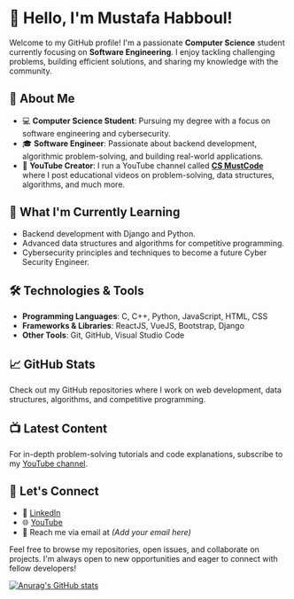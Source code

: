 # 👋 Hello, I'm Mustafa Habboul!

Welcome to my GitHub profile! I'm a passionate **Computer Science** student currently focusing on **Software Engineering**. I enjoy tackling challenging problems, building efficient solutions, and sharing my knowledge with the community.

## 🚀 About Me

- 💻 **Computer Science Student**: Pursuing my degree with a focus on software engineering and cybersecurity.
- 🎓 **Software Engineer**: Passionate about backend development, algorithmic problem-solving, and building real-world applications.
- 🎥 **YouTube Creator**: I run a YouTube channel called [**CS MustCode**](https://www.youtube.com/@CS_Mustcode) where I post educational videos on problem-solving, data structures, algorithms, and much more.

## 🌱 What I'm Currently Learning

- Backend development with Django and Python.
- Advanced data structures and algorithms for competitive programming.
- Cybersecurity principles and techniques to become a future Cyber Security Engineer.

## 🛠️ Technologies & Tools

- **Programming Languages**: C, C++, Python, JavaScript, HTML, CSS
- **Frameworks & Libraries**: ReactJS, VueJS, Bootstrap, Django
- **Other Tools**: Git, GitHub, Visual Studio Code

## 📈 GitHub Stats

Check out my GitHub repositories where I work on web development, data structures, algorithms, and competitive programming.

## 📺 Latest Content

For in-depth problem-solving tutorials and code explanations, subscribe to my [YouTube channel](https://www.youtube.com/@CS_Mustcode). 

## 🤝 Let's Connect

- 💼 [LinkedIn](https://www.linkedin.com/in/must-codeq-423394268/)
- 🌐 [YouTube](https://www.youtube.com/@CS_Mustcode)
- 📧 Reach me via email at *(Add your email here)*

Feel free to browse my repositories, open issues, and collaborate on projects. I'm always open to new opportunities and eager to connect with fellow developers!

[![Anurag's GitHub stats](https://github-readme-stats.vercel.app/api?username=anuraghazra)](https://github.com/anuraghazra/github-readme-stats)

